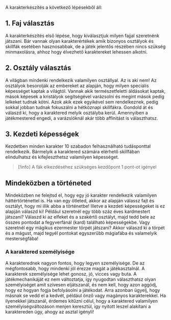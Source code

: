 A karakterkészítés a következő lépésekből áll:
## 1. Faj választás
A karakterkészítés első lépése, hogy kiválasztjuk milyen fajjal szeretnénk játszani. Bár vannak olyan karakterértékek amik bizonyos osztályok és skillfák esetében hasznosabbak, de a játék jelentős részében nincs szükség minmaxolásra, ahhoz hogy élvezhető karaktereket lehessen alkotni.

## 2. Osztály választás
A világban mindenki rendelkezik valamilyen osztállyal. Az is aki nem! Az osztályok besorolják az embereket az alapján, hogy milyen speciális képességet kaptak a világtól. Vannak akik természetfeletti áldásokat kaptak, mások képesek a kristályok segítségével varázsolni és megint mások pedig lelkeket tudnak kötni. Azok akik ezek egyikével sem rendelkeznek, pedig sokkal jobban tudnak fokuszálni a hétköznapi skillfákra. Gondold át és válaszd ki, hogy a karaktered melyik osztályba kerül. Amennyiben a játékmestered engedi, a varázslóknál akár több affinitást is választhatsz.

## 3. Kezdeti képességek
Kezdetben minden karakter 10 szabadon felhasználható tudásponttal rendelkezik. Bármelyik a karaktered számára elérhető skillfában elindulhatsz és kifejleszthetsz valamilyen képességet.
>[!info]
>A fák elkezdéséhez szükséges kezdőpont 1 pont-ot igényel

## Mindeközben a történeted
Mindeközben ne felejtsd el, hogy egy jó karakter rendelkezik valamilyen háttértörténettel is. Ha van egy ötleted, akkor az alapján válassz fajt és osztályt, hogy mi illik abba a történetbe! Illetve a kezdeti képességeket is ez alapján válaszd ki! Például szeretnél egy több száz éves kardmestert játszani? Válaszd ki az elfeket és a szakértő osztályt, majd tedd bele az összes pontodat a fegyverfánál (kard) található képességekbe. Vagy szeretnél egy mágikus ezermester törpét játszani? Akkor válaszd ki a törpét és a mágust, majd tegyél pontokat egyszerűbb mágiafába és valamelyik mesterségfába!

### A karaktered személyisége
A karakterednek nagyon fontos, hogy legyen személyisége. De az mégfontosabb, hogy mindenki jól érezze magát a játékasztalnál. A karakterek személyisége lehet gonosz, jó, vicces vagy buta. A játékmechanikáját ez nem változtatja, így nyugodtan választhatsz olyan személyiséget amit szívesen eljátszanál, és nem kell, hogy azon aggódj, hogy ez hogyan fogja befolyásolni a játékodat. Arra azonban ügyelj, hogy másnak se vedd el a kedvét, például önző vagy magányos karakterekkel. Ha ilyenekkel játszanál, érdemes kitűzni célul, hogy a karaktered valamilyen személyiségváltozáson menjen keresztül, így nyitott leszel alakítani a karaktereden úgy, ahogy az asztal igényli!